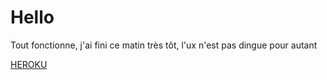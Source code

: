 # Hello
Tout fonctionne, j'ai fini ce matin très tôt, l'ux n'est pas dingue pour autant

[HEROKU](https://sebeventbrite.herokuapp.com/)
